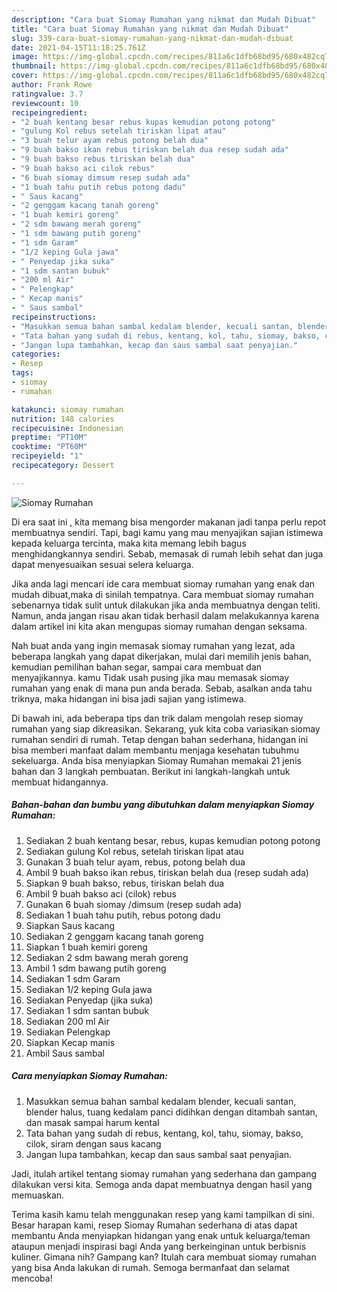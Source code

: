 ```yaml
---
description: "Cara buat Siomay Rumahan yang nikmat dan Mudah Dibuat"
title: "Cara buat Siomay Rumahan yang nikmat dan Mudah Dibuat"
slug: 339-cara-buat-siomay-rumahan-yang-nikmat-dan-mudah-dibuat
date: 2021-04-15T11:18:25.761Z
image: https://img-global.cpcdn.com/recipes/811a6c1dfb68bd95/680x482cq70/siomay-rumahan-foto-resep-utama.jpg
thumbnail: https://img-global.cpcdn.com/recipes/811a6c1dfb68bd95/680x482cq70/siomay-rumahan-foto-resep-utama.jpg
cover: https://img-global.cpcdn.com/recipes/811a6c1dfb68bd95/680x482cq70/siomay-rumahan-foto-resep-utama.jpg
author: Frank Rowe
ratingvalue: 3.7
reviewcount: 10
recipeingredient:
- "2 buah kentang besar rebus kupas kemudian potong potong"
- "gulung Kol rebus setelah tiriskan lipat atau"
- "3 buah telur ayam rebus potong belah dua"
- "9 buah bakso ikan rebus tiriskan belah dua resep sudah ada"
- "9 buah bakso rebus tiriskan belah dua"
- "9 buah bakso aci cilok rebus"
- "6 buah siomay dimsum resep sudah ada"
- "1 buah tahu putih rebus potong dadu"
- " Saus kacang"
- "2 genggam kacang tanah goreng"
- "1 buah kemiri goreng"
- "2 sdm bawang merah goreng"
- "1 sdm bawang putih goreng"
- "1 sdm Garam"
- "1/2 keping Gula jawa"
- " Penyedap jika suka"
- "1 sdm santan bubuk"
- "200 ml Air"
- " Pelengkap"
- " Kecap manis"
- " Saus sambal"
recipeinstructions:
- "Masukkan semua bahan sambal kedalam blender, kecuali santan, blender halus, tuang kedalam panci didihkan dengan ditambah santan, dan masak sampai harum kental"
- "Tata bahan yang sudah di rebus, kentang, kol, tahu, siomay, bakso, cilok, siram dengan saus kacang"
- "Jangan lupa tambahkan, kecap dan saus sambal saat penyajian."
categories:
- Resep
tags:
- siomay
- rumahan

katakunci: siomay rumahan 
nutrition: 148 calories
recipecuisine: Indonesian
preptime: "PT10M"
cooktime: "PT60M"
recipeyield: "1"
recipecategory: Dessert

---
```



![Siomay Rumahan](https://img-global.cpcdn.com/recipes/811a6c1dfb68bd95/680x482cq70/siomay-rumahan-foto-resep-utama.jpg)

Di era  saat ini , kita memang bisa mengorder makanan jadi tanpa perlu repot membuatnya sendiri. Tapi, bagi kamu yang mau menyajikan sajian istimewa kepada keluarga tercinta, maka kita memang lebih bagus menghidangkannya sendiri. Sebab, memasak di rumah lebih sehat dan juga dapat menyesuaikan sesuai selera keluarga.

Jika anda lagi mencari ide cara membuat siomay rumahan yang enak dan mudah dibuat,maka di sinilah tempatnya. Cara membuat siomay rumahan  sebenarnya tidak sulit untuk dilakukan jika anda membuatnya dengan teliti. Namun, anda jangan risau akan tidak berhasil dalam melakukannya 
karena dalam artikel ini kita akan mengupas siomay rumahan dengan seksama.  



Nah buat anda yang ingin memasak siomay rumahan yang lezat, ada beberapa langkah yang dapat dikerjakan, mulai dari memilih jenis bahan, kemudian pemilihan bahan segar, sampai cara membuat dan menyajikannya. kamu Tidak usah pusing jika mau memasak siomay rumahan yang enak di mana pun anda berada. Sebab, asalkan anda  tahu triknya, maka hidangan ini bisa jadi sajian yang istimewa.

Di bawah ini, ada beberapa tips dan trik dalam mengolah resep siomay rumahan yang siap dikreasikan. Sekarang, yuk kita coba variasikan siomay rumahan sendiri di rumah. Tetap dengan bahan sederhana, hidangan ini bisa memberi manfaat dalam membantu menjaga kesehatan tubuhmu sekeluarga. Anda bisa menyiapkan Siomay Rumahan memakai 21 jenis bahan dan 3 langkah pembuatan. Berikut ini langkah-langkah untuk membuat hidangannya.

<!--inarticleads1-->

##### Bahan-bahan dan bumbu yang dibutuhkan dalam menyiapkan Siomay Rumahan:

1. Sediakan 2 buah kentang besar, rebus, kupas kemudian potong potong
1. Sediakan gulung Kol rebus, setelah tiriskan lipat atau
1. Gunakan 3 buah telur ayam, rebus, potong belah dua
1. Ambil 9 buah bakso ikan rebus, tiriskan belah dua (resep sudah ada)
1. Siapkan 9 buah bakso, rebus, tiriskan belah dua
1. Ambil 9 buah bakso aci (cilok) rebus
1. Gunakan 6 buah siomay /dimsum (resep sudah ada)
1. Sediakan 1 buah tahu putih, rebus potong dadu
1. Siapkan  Saus kacang
1. Sediakan 2 genggam kacang tanah goreng
1. Siapkan 1 buah kemiri goreng
1. Sediakan 2 sdm bawang merah goreng
1. Ambil 1 sdm bawang putih goreng
1. Sediakan 1 sdm Garam
1. Sediakan 1/2 keping Gula jawa
1. Sediakan  Penyedap (jika suka)
1. Sediakan 1 sdm santan bubuk
1. Sediakan 200 ml Air
1. Sediakan  Pelengkap
1. Siapkan  Kecap manis
1. Ambil  Saus sambal




<!--inarticleads2-->

##### Cara menyiapkan Siomay Rumahan:

1. Masukkan semua bahan sambal kedalam blender, kecuali santan, blender halus, tuang kedalam panci didihkan dengan ditambah santan, dan masak sampai harum kental
1. Tata bahan yang sudah di rebus, kentang, kol, tahu, siomay, bakso, cilok, siram dengan saus kacang
1. Jangan lupa tambahkan, kecap dan saus sambal saat penyajian.




Jadi, itulah artikel tentang  siomay rumahan  yang sederhana dan gampang dilakukan versi kita. Semoga anda dapat membuatnya dengan hasil yang memuaskan. 

Terima kasih kamu telah menggunakan resep yang kami tampilkan di sini. Besar harapan kami, resep  Siomay Rumahan sederhana di atas dapat membantu Anda menyiapkan hidangan yang enak untuk keluarga/teman ataupun menjadi inspirasi bagi Anda yang berkeinginan untuk berbisnis kuliner. Gimana nih? Gampang kan? Itulah cara membuat siomay rumahan yang bisa Anda lakukan di rumah. Semoga bermanfaat dan selamat mencoba!

